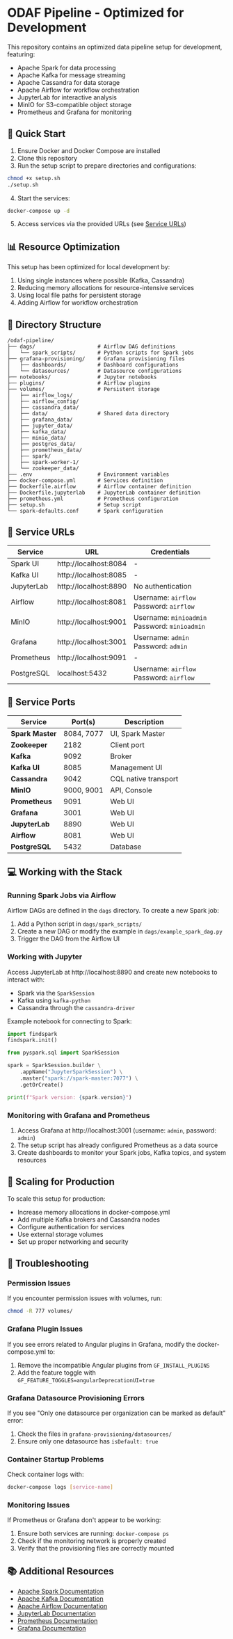 # ODAF Pipeline - Optimized for Development

This repository contains an optimized data pipeline setup for development, featuring:

- Apache Spark for data processing
- Apache Kafka for message streaming
- Apache Cassandra for data storage
- Apache Airflow for workflow orchestration
- JupyterLab for interactive analysis
- MinIO for S3-compatible object storage
- Prometheus and Grafana for monitoring

## 🚀 Quick Start

1. Ensure Docker and Docker Compose are installed
2. Clone this repository
3. Run the setup script to prepare directories and configurations:
```bash
chmod +x setup.sh
./setup.sh
```
4. Start the services:
```bash
docker-compose up -d
```
5. Access services via the provided URLs (see [Service URLs](#service-urls))

## 📊 Resource Optimization

This setup has been optimized for local development by:

1. Using single instances where possible (Kafka, Cassandra)
2. Reducing memory allocations for resource-intensive services
3. Using local file paths for persistent storage
4. Adding Airflow for workflow orchestration

## 📁 Directory Structure

```
/odaf-pipeline/
├── dags/                    # Airflow DAG definitions
│   └── spark_scripts/       # Python scripts for Spark jobs
├── grafana-provisioning/    # Grafana provisioning files
│   ├── dashboards/          # Dashboard configurations
│   └── datasources/         # Datasource configurations
├── notebooks/               # Jupyter notebooks
├── plugins/                 # Airflow plugins
├── volumes/                 # Persistent storage
│   ├── airflow_logs/
│   ├── airflow_config/
│   ├── cassandra_data/
│   ├── data/                # Shared data directory
│   ├── grafana_data/
│   ├── jupyter_data/
│   ├── kafka_data/
│   ├── minio_data/
│   ├── postgres_data/
│   ├── prometheus_data/
│   ├── spark/
│   ├── spark-worker-1/
│   └── zookeeper_data/
├── .env                     # Environment variables
├── docker-compose.yml       # Services definition
├── Dockerfile.airflow       # Airflow container definition
├── Dockerfile.jupyterlab    # JupyterLab container definition
├── prometheus.yml           # Prometheus configuration
├── setup.sh                 # Setup script
└── spark-defaults.conf      # Spark configuration
```

## 🔗 Service URLs

| Service       | URL                     | Credentials                            |
|---------------|-------------------------|------------------------------------|
| Spark UI      | http://localhost:8084   | -                                  |
| Kafka UI      | http://localhost:8085   | -                                  |
| JupyterLab    | http://localhost:8890   | No authentication                  |
| Airflow       | http://localhost:8081   | Username: `airflow`<br>Password: `airflow` |
| MinIO         | http://localhost:9001   | Username: `minioadmin`<br>Password: `minioadmin` |
| Grafana       | http://localhost:3001   | Username: `admin`<br>Password: `admin` |
| Prometheus    | http://localhost:9091   | -                                  |
| PostgreSQL    | localhost:5432          | Username: `airflow`<br>Password: `airflow` |

## 🔌 Service Ports

| Service            | Port(s)                  | Description                 |
|--------------------|--------------------------|----------------------------|
| **Spark Master**   | 8084, 7077              | UI, Spark Master           |
| **Zookeeper**      | 2182                    | Client port                |
| **Kafka**          | 9092                    | Broker                     |
| **Kafka UI**       | 8085                    | Management UI              |
| **Cassandra**      | 9042                    | CQL native transport       |
| **MinIO**          | 9000, 9001              | API, Console               |
| **Prometheus**     | 9091                    | Web UI                     |
| **Grafana**        | 3001                    | Web UI                     |
| **JupyterLab**     | 8890                    | Web UI                     |
| **Airflow**        | 8081                    | Web UI                     |
| **PostgreSQL**     | 5432                    | Database                   |

## 💻 Working with the Stack

### Running Spark Jobs via Airflow

Airflow DAGs are defined in the `dags` directory. To create a new Spark job:

1. Add a Python script in `dags/spark_scripts/`
2. Create a new DAG or modify the example in `dags/example_spark_dag.py`
3. Trigger the DAG from the Airflow UI

### Working with Jupyter

Access JupyterLab at http://localhost:8890 and create new notebooks to interact with:

- Spark via the `SparkSession`
- Kafka using `kafka-python`
- Cassandra through the `cassandra-driver`

Example notebook for connecting to Spark:

```python
import findspark
findspark.init()

from pyspark.sql import SparkSession

spark = SparkSession.builder \
    .appName("JupyterSparkSession") \
    .master("spark://spark-master:7077") \
    .getOrCreate()

print(f"Spark version: {spark.version}")
```

### Monitoring with Grafana and Prometheus

1. Access Grafana at http://localhost:3001 (username: `admin`, password: `admin`)
2. The setup script has already configured Prometheus as a data source
3. Create dashboards to monitor your Spark jobs, Kafka topics, and system resources

## 🚀 Scaling for Production

To scale this setup for production:
- Increase memory allocations in docker-compose.yml
- Add multiple Kafka brokers and Cassandra nodes
- Configure authentication for services
- Use external storage volumes
- Set up proper networking and security

## 🔧 Troubleshooting

### Permission Issues

If you encounter permission issues with volumes, run:

```bash
chmod -R 777 volumes/
```

### Grafana Plugin Issues

If you see errors related to Angular plugins in Grafana, modify the docker-compose.yml to:
1. Remove the incompatible Angular plugins from `GF_INSTALL_PLUGINS`
2. Add the feature toggle with `GF_FEATURE_TOGGLES=angularDeprecationUI=true`

### Grafana Datasource Provisioning Errors

If you see "Only one datasource per organization can be marked as default" error:
1. Check the files in `grafana-provisioning/datasources/`
2. Ensure only one datasource has `isDefault: true`

### Container Startup Problems

Check container logs with:

```bash
docker-compose logs [service-name]
```

### Monitoring Issues

If Prometheus or Grafana don't appear to be working:

1. Ensure both services are running: `docker-compose ps`
2. Check if the monitoring network is properly created
3. Verify that the provisioning files are correctly mounted

## 📚 Additional Resources

- [Apache Spark Documentation](https://spark.apache.org/docs/latest/)
- [Apache Kafka Documentation](https://kafka.apache.org/documentation/)
- [Apache Airflow Documentation](https://airflow.apache.org/docs/)
- [JupyterLab Documentation](https://jupyterlab.readthedocs.io/)
- [Prometheus Documentation](https://prometheus.io/docs/introduction/overview/)
- [Grafana Documentation](https://grafana.com/docs/)
